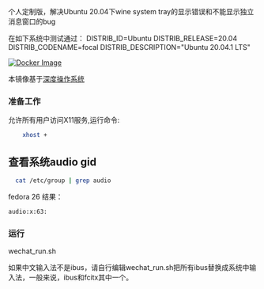 个人定制版，解决Ubuntu 20.04下wine system tray的显示错误和不能显示独立消息窗口的bug

在如下系统中测试通过：
DISTRIB_ID=Ubuntu
DISTRIB_RELEASE=20.04
DISTRIB_CODENAME=focal
DISTRIB_DESCRIPTION="Ubuntu 20.04.1 LTS"

[![Docker Image](https://img.shields.io/badge/docker%20image-available-green.svg)](https://hub.docker.com/r/bestwu/wechat/)

本镜像基于[深度操作系统](https://www.deepin.org/download/)

### 准备工作

允许所有用户访问X11服务,运行命令:

```bash
    xhost +
```

## 查看系统audio gid

```bash
  cat /etc/group | grep audio
```

fedora 26 结果：

```bash
audio:x:63:
```

### 运行

wechat_run.sh

如果中文输入法不是ibus，请自行编辑wechat_run.sh把所有ibus替换成系统中输入法，一般来说，ibus和fcitx其中一个。

